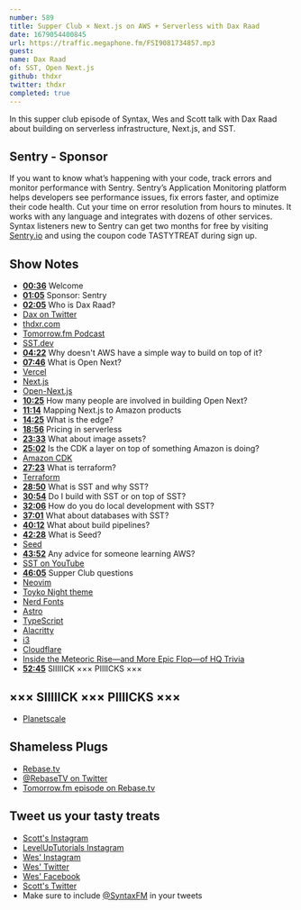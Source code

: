 ```yaml
---
number: 589
title: Supper Club × Next.js on AWS + Serverless with Dax Raad
date: 1679054400845
url: https://traffic.megaphone.fm/FSI9081734857.mp3
guest: 
name: Dax Raad
of: SST, Open Next.js
github: thdxr
twitter: thdxr
completed: true
---
```


In this supper club episode of Syntax, Wes and Scott talk with Dax Raad about building on serverless infrastructure, Next.js, and SST.

## Sentry - Sponsor

If you want to know what’s happening with your code, track errors and monitor performance with Sentry. Sentry’s Application Monitoring platform helps developers see performance issues, fix errors faster, and optimize their code health. Cut your time on error resolution from hours to minutes. It works with any language and integrates with dozens of other services. Syntax listeners new to Sentry can get two months for free by visiting [Sentry.io](https://sentry.io) and using the coupon code TASTYTREAT during sign up.

## Show Notes

- **[00:36](#t=00:36)** Welcome
- **[01:05](#t=01:05)** Sponsor: Sentry
- **[02:05](#t=02:05)** Who is Dax Raad?
- [Dax on Twitter](https://twitter.com/thdxr)
- [thdxr.com](https://thdxr.com)
- [Tomorrow.fm Podcast](https://tomorrow.fm)
- [SST.dev](https://sst.dev)
- **[04:22](#t=04:22)** Why doesn't AWS have a simple way to build on top of it?
- **[07:46](#t=07:46)** What is Open Next?
- [Vercel](https://vercel.com)
- [Next.js](https://nextjs.org)
- [Open-Next.js](https://open-next.js.org/)
- **[10:25](#t=10:25)** How many people are involved in building Open Next?
- **[11:14](#t=11:14)** Mapping Next.js to Amazon products
- **[14:25](#t=14:25)** What is the edge?
- **[18:56](#t=18:56)** Pricing in serverless
- **[23:33](#t=23:33)** What about image assets?
- **[25:02](#t=25:02)** Is the CDK a layer on top of something Amazon is doing?
- [Amazon CDK](https://aws.amazon.com/cdk/)
- **[27:23](#t=27:23)** What is terraform?
- [Terraform](https://developer.hashicorp.com/terraform/intro)
- **[28:50](#t=28:50)** What is SST and why SST?
- **[30:54](#t=30:54)** Do I build with SST or on top of SST?
- **[32:06](#t=32:06)** How do you do local development with SST?
- **[37:01](#t=37:01)** What about databases with SST?
- **[40:12](#t=40:12)** What about build pipelines?
- **[42:28](#t=42:28)** What is Seed?
- [Seed](https://seed.run)
- **[43:52](#t=43:52)** Any advice for someone learning AWS?
- [SST on YouTube](https://www.youtube.com/@sst-dev)
- **[46:05](#t=46:05)** Supper Club questions
- [Neovim](https://neovim.io)
- [Toyko Night theme](https://github.com/folke/tokyonight.nvim)
- [Nerd Fonts](https://www.nerdfonts.com/font-downloads)
- [Astro](https://astro.build)
- [TypeScript](https://www.typescriptlang.org)
- [Alacritty](https://alacritty.org)
- [i3](https://i3wm.org)
- [Cloudflare](https://www.cloudflare.com/)
- [Inside the Meteoric Rise—and More Epic Flop—of HQ Trivia](https://www.thedailybeast.com/inside-hq-trivias-meteoric-rise-and-more-epic-flop)
- **[52:45](#t=52:45)** SIIIIICK ××× PIIIICKS ×××

## ××× SIIIIICK ××× PIIIICKS ×××

- [Planetscale](https://planetscale.com)

## Shameless Plugs

- [Rebase.tv](https://rebase.tv)
- [@RebaseTV on Twitter](https://twitter.com/rebasetv)
- [Tomorrow.fm episode on Rebase.tv](https://tomorrow.fm/10)

## Tweet us your tasty treats

- [Scott's Instagram](https://www.instagram.com/stolinski/)
- [LevelUpTutorials Instagram](https://www.instagram.com/LevelUpTutorials/)
- [Wes' Instagram](https://www.instagram.com/wesbos/)
- [Wes' Twitter](https://twitter.com/wesbos)
- [Wes' Facebook](https://www.facebook.com/wesbos.developer)
- [Scott's Twitter](https://twitter.com/stolinski)
- Make sure to include [@SyntaxFM](https://twitter.com/SyntaxFM) in your tweets
